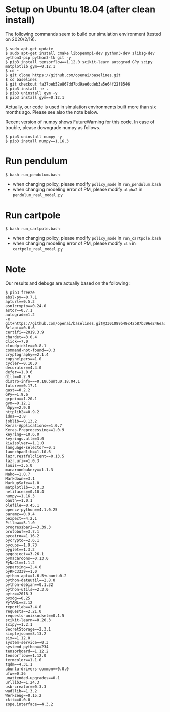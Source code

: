 # Setup on Ubuntu 18.04 (after clean install)

The following commands seem to build our simulation environment (tested on 2020/2/19).

```
$ sudo apt-get update
$ sudo apt-get install cmake libopenmpi-dev python3-dev zlib1g-dev python3-pip python3-tk git -y
$ pip3 install tensorflow==1.12.0 scikit-learn autograd GPy scipy matplotlib gym==0.12.1
$ cd ~
$ git clone https://github.com/openai/baselines.git
$ cd baselines
$ git checkout fa37beb52e867dd7bd9ae6cdeb3a5e64f22f8546
$ pip3 install -e .
$ pip3 uninstall gym -y
$ pip3 install gym==0.12.1
```

Actually, our code is used in simulation environments built more than six months ago.
Please see also the note below.

Recent version of numpy shows FutureWarning for this code.
In case of trouble, please downgrade numpy as follows.
```
$ pip3 uninstall numpy -y
$ pip3 install numpy==1.16.3
```

# Run pendulum

```
$ bash run_pendulum.bash
```
* when changing policy, please modify `policy_mode` in `run_pendulum.bash`
* when changing modeling error of PM, please modify `alpha2` in `pendulum_real_model.py`


# Run cartpole

```
$ bash run_cartpole.bash
```
* when changing policy, please modify `policy_mode` in `run_cartpole.bash`
* when changing modeling error of PM, please modify `cth` in `cartpole_real_model.py`


# Note
Our results and debugs are actually based on the following:
```
$ pip3 freeze
absl-py==0.7.1
apturl==0.5.2
asn1crypto==0.24.0
astor==0.7.1
autograd==1.2
-e git+https://github.com/openai/baselines.git@3301089b48c42b87b396e246ea3f56fa4bfc9678#egg=baselines
Brlapi==0.6.6
certifi==2019.3.9
chardet==3.0.4
Click==7.0
cloudpickle==0.8.1
command-not-found==0.3
cryptography==2.1.4
cupshelpers==1.0
cycler==0.10.0
decorator==4.4.0
defer==1.0.6
dill==0.2.9
distro-info===0.18ubuntu0.18.04.1
future==0.17.1
gast==0.2.2
GPy==1.9.6
grpcio==1.20.1
gym==0.12.1
h5py==2.9.0
httplib2==0.9.2
idna==2.8
joblib==0.13.2
Keras-Applications==1.0.7
Keras-Preprocessing==1.0.9
keyring==10.6.0
keyrings.alt==3.0
kiwisolver==1.1.0
language-selector==0.1
launchpadlib==1.10.6
lazr.restfulclient==0.13.5
lazr.uri==1.0.3
louis==3.5.0
macaroonbakery==1.1.3
Mako==1.0.7
Markdown==3.1
MarkupSafe==1.0
matplotlib==3.0.3
netifaces==0.10.4
numpy==1.16.3
oauth==1.0.1
olefile==0.45.1
opencv-python==4.1.0.25
paramz==0.9.4
pexpect==4.2.1
Pillow==5.1.0
progressbar2==3.39.3
protobuf==3.7.1
pycairo==1.16.2
pycrypto==2.6.1
pycups==1.9.73
pyglet==1.3.2
pygobject==3.26.1
pymacaroons==0.13.0
PyNaCl==1.1.2
pyparsing==2.4.0
pyRFC3339==1.0
python-apt==1.6.5+ubuntu0.2
python-dateutil==2.8.0
python-debian==0.1.32
python-utils==2.3.0
pytz==2018.3
pyxdg==0.25
PyYAML==3.12
reportlab==3.4.0
requests==2.21.0
requests-unixsocket==0.1.5
scikit-learn==0.20.3
scipy==1.2.1
SecretStorage==2.3.1
simplejson==3.13.2
six==1.12.0
system-service==0.3
systemd-python==234
tensorboard==1.12.2
tensorflow==1.12.0
termcolor==1.1.0
tqdm==4.31.1
ubuntu-drivers-common==0.0.0
ufw==0.36
unattended-upgrades==0.1
urllib3==1.24.3
usb-creator==0.3.3
wadllib==1.3.2
Werkzeug==0.15.2
xkit==0.0.0
zope.interface==4.3.2
```
